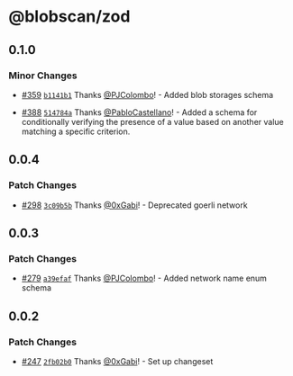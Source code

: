 # @blobscan/zod

## 0.1.0

### Minor Changes

- [#359](https://github.com/Blobscan/blobscan/pull/359) [`b1141b1`](https://github.com/Blobscan/blobscan/commit/b1141b1ca369ee8c3d02c4cb3dd4e47ebca08120) Thanks [@PJColombo](https://github.com/PJColombo)! - Added blob storages schema

- [#388](https://github.com/Blobscan/blobscan/pull/388) [`514784a`](https://github.com/Blobscan/blobscan/commit/514784a743937dc2d1af1ed533e90fef3b3aa057) Thanks [@PabloCastellano](https://github.com/PabloCastellano)! - Added a schema for conditionally verifying the presence of a value based on another value matching a specific criterion.

## 0.0.4

### Patch Changes

- [#298](https://github.com/Blobscan/blobscan/pull/298) [`3c09b5b`](https://github.com/Blobscan/blobscan/commit/3c09b5bf8ea854f30a6675b022a87b1a04960bf6) Thanks [@0xGabi](https://github.com/0xGabi)! - Deprecated goerli network

## 0.0.3

### Patch Changes

- [#279](https://github.com/Blobscan/blobscan/pull/279) [`a39efaf`](https://github.com/Blobscan/blobscan/commit/a39efafec2732d0ceced9f97fc0d538cf7b0c922) Thanks [@PJColombo](https://github.com/PJColombo)! - Added network name enum schema

## 0.0.2

### Patch Changes

- [#247](https://github.com/Blobscan/blobscan/pull/247) [`2fb02b0`](https://github.com/Blobscan/blobscan/commit/2fb02b0268e1fcafc10abefb079d822845392d73) Thanks [@0xGabi](https://github.com/0xGabi)! - Set up changeset
